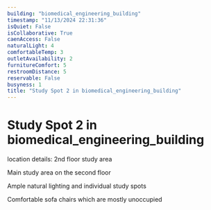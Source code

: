 ```yaml
---
building: "biomedical_engineering_building"
timestamp: "11/13/2024 22:31:36"
isQuiet: False
isCollaborative: True
caenAccess: False
naturalLight: 4
comfortableTemp: 3
outletAvailability: 2
furnitureComfort: 5
restroomDistance: 5
reservable: False
busyness: 1
title: "Study Spot 2 in biomedical_engineering_building"
---
```


# Study Spot 2 in biomedical_engineering_building

location details: 2nd floor study area

Main study area on the second floor

Ample natural lighting and individual study spots

Comfortable sofa chairs which are mostly unoccupied


